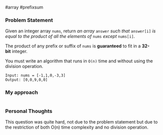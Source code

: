 #array #prefixsum

### Problem Statement
Given an integer array `nums`, return _an array_ `answer` _such that_ `answer[i]` _is equal to the product of all the elements of_ `nums` _except_ `nums[i]`.

The product of any prefix or suffix of `nums` is **guaranteed** to fit in a **32-bit** integer.

You must write an algorithm that runs in `O(n)` time and without using the division operation.

```Example
Input: nums = [-1,1,0,-3,3]
Output: [0,0,9,0,0]
```

### My approach
```Python
```


### Personal Thoughts
This question was quite hard, not due to the problem statement but due to the restriction of both O(n) time complexity and no division operation.